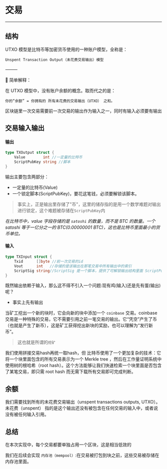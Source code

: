 # 交易

---
## 结构
UTXO 模型是比特币等加密货币使用的一种账户模型，全称是：

`Unspent Transaction Output（未花费交易输出）模型`

⸻

🌟 简单解释：

在 UTXO 模型中，没有账户余额的概念。取而代之的是：

    你的“余额” = 你拥有的 所有未花费的交易输出（UTXO） 之和。


区块链里一次交易需要前一次交易的输出作为输入之一，同时有输入必须要有输出
## 交易输入输出
#### 输出
```go
type TXOutput struct {
    Value        int //一定量的比特币
    ScriptPubKey string //脚本
}
```
输出主要包含两部分：
- 一定量的比特币(Value)
- 一个锁定脚本(ScriptPubKey)，要花这笔钱，必须要解锁该脚本。
> 事实上，正是输出里存储了"币"，这里的储存指的是用一个数学难题对输出进行锁定，这个难题被存储在`ScriptPubKey`内

*在比特币中，value 字段存储的是 `satoshi` 的数量，而不是 BTC 的数量。一个 satoshi 等于一亿分之一的 BTC(0.00000001 BTC)，这也是比特币里面最小的货币单位。*

#### 输入
```go
type TXInput struct {
	Txid      []byte //前一次交易的id
	Vout      int   //存储的是该输出在那笔交易中所有输出中的索引
	ScriptSig string//ScriptSig 是一个脚本，提供了可解锁输出结构里面 ScriptPubKey 字段的数据
}
```

既然输出依赖于输入，那么这不得不引入一个问题:现有鸡(输入)还是先有蛋(输出)呢？
- 事实上先有输出

当矿工挖出一个新的块时，它会向新的块中添加一个 `coinbase` 交易。coinbase 交易是一种特殊的交易，它不需要引用之前一笔交易的输出。它“凭空”产生了币（也就是产生了新币），这是矿工获得挖出新块的奖励，也可以理解为“发行新币”。
> 这也就是所谓的`挖矿`


我们使用拼接交易hash再统一取hash，但
比特币使用了一个更加复杂的技术：它将一个块里面包含的所有交易表示为一个  Merkle tree ，然后在工作量证明系统中使用树的根哈希（root hash）。这个方法能够让我们快速检索一个块里面是否包含了某笔交易，即只需 root hash 而无需下载所有交易即可完成判断。
## 余额

我们需要找到所有的未花费交易输出（unspent transactions outputs, UTXO）。未花费（unspent） 指的是这个输出还没有被包含在任何交易的输入中，或者说没有被任何输入引用。

## 总结

在本次实现中，每个交易都要单独占用一个区块，这是相当低效的

我们在后续会实现
`内存池（mempool）`:在交易被打包到块之前，这些交易被存储在内存池里面。




